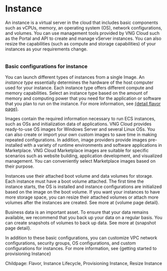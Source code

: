 # Instance

An instance is a virtual server in the cloud that includes basic components such as vCPUs, memory, an operating system (OS), network configurations, and volumes. You can use management tools provided by VNG Cloud such as the Portal and API to create and manage vServer instances. You can also resize the capabilities (such as compute and storage capabilities) of your instances as your requirements change.

<figure><img src="https://docs.vngcloud.vn/download/attachments/49648003/image2022-11-14_13-49-32.png?version=1&#x26;modificationDate=1669016135000&#x26;api=v2" alt=""><figcaption></figcaption></figure>

### **Basic configurations for instance** <a href="#instance-basicconfigurationsforinstance" id="instance-basicconfigurationsforinstance"></a>

You can launch different types of instances from a single Image. An _instance type_ essentially determines the hardware of the host computer used for your instance. Each instance type offers different compute and memory capabilities. Select an instance type based on the amount of memory and computing power that you need for the application or software that you plan to run on the instance. For more information, see [{detail flavor page}](flavor.md).

Images contain the required information necessary to run ECS instances, such as OSs and initialization data of applications. VNG Cloud provides ready-to-use OS images for Windows Server and several Linux OSs. You can also create or import your own custom images to save time in making repeated configurations. In addition, image providers provide images pre-installed with a variety of runtime environments and software applications in Marketplace. VNG Cloud Marketplace images are suitable for specific scenarios such as website building, application development, and visualized management. You can conveniently select Marketplace images based on their purpose.

Instances use their attached boot volume and data volumes for storage. Each instance must have a boot volume attached. The first time the instance starts, the OS is installed and instance configurations are initialized based on the image on the boot volume. If you want your instances to have more storage space, you can resize their attached volumes or attach more volumes after the instances are created. See more at {volume page detail}.

Business data is an important asset. To ensure that your data remains available, we recommend that you back up your data on a regular basis. You can create snapshots of volumes to back up data. See more at {snapshot page detail}.

In addition to these basic configurations, you can customize VPC network configurations, security groups, OS configurations, and custom configurations for instances. For more information, see {getting started to provisioning Instance}

Childpage: Flavor, Instance Lifecycle, Provisioning Instance, Resize Instance
